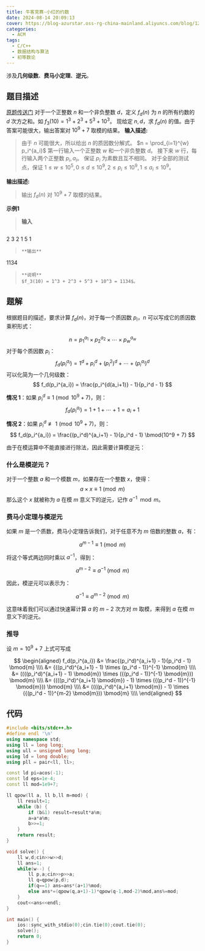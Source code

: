 ```yaml
---
title: 牛客竞赛-小红的约数
date: 2024-08-14 20:09:13
cover: https://blog-azurstar.oss-rg-china-mainland.aliyuncs.com/blog/120113819_p0.jpg
categories:
  - ACM
tags:
  - C/C++
  - 数据结构与算法
  - 初等数论
---
```


涉及**几何级数**、**费马小定理**、**逆元**。

<!-- more -->

<!-- toc -->

## 题目描述
[原题传送门](https://ac.nowcoder.com/acm/problem/274963)
对于一个正整数 $n$ 和一个非负整数 $d$，定义 $f_d(n)$ 为 $n$ 的所有约数的 $d$ 次方之和。如 $f_3(10) = 1^3 + 2^3 + 5^3 + 10^3$。
现给定 $n,d$，求 $f_d(n)$ 的值。由于答案可能很大，输出答案对 $10^9 + 7$ 取模的结果。
**输入描述:**
> 由于 $n$ 可能很大，所以给出 $n$ 的质因数分解式。
> $n = \prod_{i=1}^{w} p_i^{a_i}$
> 第一行输入一个正整数 $w$ 和一个非负整数 $d$。
> 接下来 $w$ 行，每行输入两个正整数 $p_i, a_i$。
> 保证 $p_i$ 为素数且互不相同。
> 对于全部的测试点，保证 $1 \leq w \leq 10^5, 0 \leq d \leq 10^9, 2 \leq p_i \leq 10^9, 1 \leq a_i \leq 10^9$。

**输出描述:**
> 输出 $f_d(n)$ 对 $10^9 + 7$ 取模的结果。

**示例1**
> **输入**
> ```yaml
2 3
2 1
5 1
> ```
> **输出**
> ```
1134
> ```
> **说明**
> $f_3(10) = 1^3 + 2^3 + 5^3 + 10^3 = 1134$。

## 题解
根据题目的描述，要求计算 $f_d(n)$，对于每一个质因数 $p_i$，$n$ 可以写成它的质因数乘积形式：

$$n = p_1^{a_1} \times p_2^{a_2} \times \cdots \times p_w^{a_w}$$
对于每个质因数 $p_i$：
$$
f_d(p_i^{a_i}) = 1^d + p_i^d + \left(p_i^2\right)^d + \cdots + \left(p_i^{a_i}\right)^d
$$
可以化简为一个几何级数：
$$
f_d(p_i^{a_i}) = \frac{p_i^{d(a_i+1)} - 1}{p_i^d - 1}
$$

**情况 1**：如果 $p_i^d \equiv 1 \pmod{10^9 + 7}$，则：
$$
f_d(p_i^{a_i}) = 1 + 1 + \cdots + 1 = a_i + 1
$$

**情况 2**：如果 $p_i^d \not\equiv 1 \pmod{10^9 + 7}$，则：
$$
f_d(p_i^{a_i}) = \frac{(p_i^d)^{a_i+1} - 1}{p_i^d - 1} \bmod{10^9 + 7}
$$

由于在模运算中不能直接进行除法，因此需要计算模逆元：

### 什么是模逆元？

对于一个整数 $a$ 和一个模数 $m$，如果存在一个整数 $x$，使得：
$$
a \times x \equiv 1 \pmod{m}
$$
那么这个 $x$ 就被称为 $a$ 在模 $m$ 意义下的逆元，记作 $a^{-1} \mod m$。

### 费马小定理与模逆元

如果 $m$ 是一个质数，费马小定理告诉我们，对于任意不为 $m$ 倍数的整数 $a$，有：

$$
a^{m-1} \equiv 1 \pmod{m}
$$

将这个等式两边同时乘以 $a^{-1}$，得到：

$$
a^{m-2} \equiv a^{-1} \pmod{m}
$$

因此，模逆元可以表示为：

$$
a^{-1} \equiv a^{m-2} \pmod{m}
$$

这意味着我们可以通过快速幂计算 $a$ 的 $m-2$ 次方对 $m$ 取模，来得到 $a$ 在模 $m$ 意义下的逆元。

### 推导

设 $m=10^9+7$ 上式可写成

$$
\begin{aligned}
f_d(p_i^{a_i}) &= \frac{(p_i^d)^{a_i+1} - 1}{p_i^d - 1} \bmod{m} \\\\
&= {((p_i^d)^{a_i+1} - 1) \times (p_i^d - 1)}^{-1} \bmod{m} \\\\
&= ((((p_i^d)^{a_i+1} - 1) \bmod{m}) \times ({(p_i^d - 1)}^{-1} \bmod{m})) \bmod{m} \\\\
&= ((((p_i^d)^{a_i+1} \bmod{m}) - 1) \times ({(p_i^d - 1)}^{-1} \bmod{m})) \bmod{m} \\\\
&= ((((p_i^d)^{a_i+1} \bmod{m}) - 1) \times ({(p_i^d - 1)}^{m-2} \bmod{m})) \bmod{m} \\\\
\end{aligned}
$$

## 代码
```cpp
#include <bits/stdc++.h>
#define endl '\n'
using namespace std;
using ll = long long;
using ull = unsigned long long;
using ld = long double;
using pll = pair<ll, ll>;

const ld pi=acos(-1);
const ld eps=1e-4;
const ll mod=1e9+7;

ll qpow(ll a, ll b,ll m=mod) {
    ll result=1;
    while (b) {
        if (b&1) result=result*a%m;
        a=a*a%m;
        b>>=1;
    }
    return result;
}

void solve() {
    ll w,d;cin>>w>>d;
    ll ans=1;
    while(w--) {
        ll p,a;cin>>p>>a;
        ll q=qpow(p,d);
        if(q==1) ans=ans*(a+1)%mod;
        else ans*=(qpow(q,a+1)-1)*qpow(q-1,mod-2)%mod,ans%=mod;
    }
    cout<<ans<<endl;
}

int main() {
    ios::sync_with_stdio(0);cin.tie(0);cout.tie(0);
    solve();
    return 0;
}
```

<script>
MathJax = {
  tex: {
    inlineMath: [['$', '$'], ['\\(', '\\)']]
  }
};
</script>
<script id="MathJax-script" async
  src="https://cdn.jsdelivr.net/npm/mathjax@3/es5/tex-chtml.js">
</script>